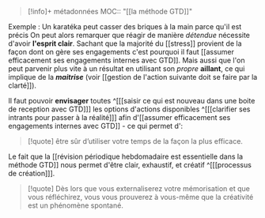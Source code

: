 > [!info]+ métadonnées
>MOC:: "[[la méthode GTD]]"

Exemple : Un karatéka peut casser des briques à la main parce qu'il est précis
On peut alors remarquer que réagir de manière *détendue* nécessite d'avoir **l'esprit clair**. Sachant que la majorité du [[stress]] provient de la façon dont on gère ses engagements c'est pourquoi il faut [[assumer efficacement ses engagements internes avec GTD]].
Mais aussi que l'on peut parvenir plus vite à un résultat en utilisant son *propre* **aillant**, ce qui implique de la ***maitrise*** (voir [[gestion de l'action suivante doit se faire par la clarté]]).

Il faut pouvoir **envisager** toutes ^[[[saisir ce qui est nouveau dans une boite de reception avec GTD]]] les options d'actions disponibles  ^[[[clarifier ses intrants pour passer à la réalité]]] afin d'[[assumer efficacement ses engagements internes avec GTD]] - ce qui permet d':
> [!quote]
> être sûr d’utiliser votre temps de la façon la plus efficace.

Le fait que la [[révision périodique hebdomadaire est essentielle dans la méthode GTD]] nous permet d'être clair, exhaustif, et créatif ^[[[processus de création]]].
> [!quote]
> Dès lors que vous externaliserez votre mémorisation et que vous réfléchirez, vous vous prouverez à vous-même que la créativité est un phénomène spontané.